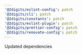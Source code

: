 ```yaml
---
'@2digits/eslint-config': patch
'@2digits/cli': patch
'@2digits/constants': patch
'@2digits/eslint-plugin': patch
'@2digits/prettier-config': patch
'@2digits/renovate-config': patch
---
```


Updated dependencies

